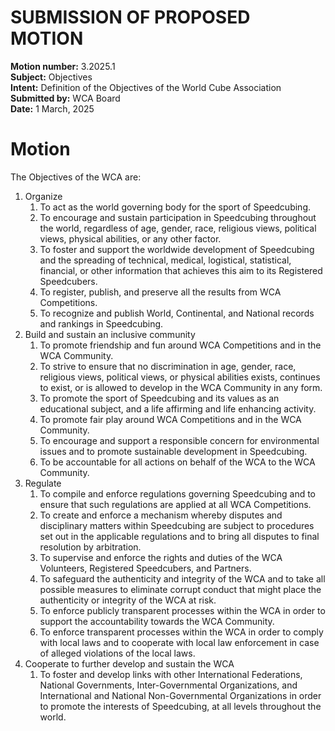 # SUBMISSION OF PROPOSED MOTION

**Motion number:** 3.2025.1  
**Subject:** Objectives  
**Intent:** Definition of the Objectives of the World Cube Association  
**Submitted by:** WCA Board  
**Date:** 1 March, 2025 

# Motion

The Objectives of the WCA are:

1. Organize
   1. To act as the world governing body for the sport of Speedcubing.
   2. To encourage and sustain participation in Speedcubing throughout the world, regardless of age, gender, race, religious views, political views, physical abilities, or any other factor.
   3. To foster and support the worldwide development of Speedcubing and the spreading of technical, medical, logistical, statistical, financial, or other information that achieves this aim to its Registered Speedcubers.
   4. To register, publish, and preserve all the results from WCA Competitions.
   5. To recognize and publish World, Continental, and National records and rankings in Speedcubing.
2. Build and sustain an inclusive community
   1. To promote friendship and fun around WCA Competitions and in the WCA Community.
   2. To strive to ensure that no discrimination in age, gender, race, religious views, political views, or physical abilities exists, continues to exist, or is allowed to develop in the WCA Community in any form.
   3. To promote the sport of Speedcubing and its values as an educational subject, and a life affirming and life enhancing activity.
   4. To promote fair play around WCA Competitions and in the WCA Community.
   5. To encourage and support a responsible concern for environmental issues and to promote sustainable development in Speedcubing.
   6. To be accountable for all actions on behalf of the WCA to the WCA Community.
3. Regulate
   1. To compile and enforce regulations governing Speedcubing and to ensure that such regulations are applied at all WCA Competitions.
   2. To create and enforce a mechanism whereby disputes and disciplinary matters within Speedcubing are subject to procedures set out in the applicable regulations and to bring all disputes to final resolution by arbitration.
   3. To supervise and enforce the rights and duties of the WCA Volunteers, Registered Speedcubers, and Partners.
   4. To safeguard the authenticity and integrity of the WCA and to take all possible measures to eliminate corrupt conduct that might place the authenticity or integrity of the WCA at risk.
   5. To enforce publicly transparent processes within the WCA in order to support the accountability towards the WCA Community.
   6. To enforce transparent processes within the WCA in order to comply with local laws and to cooperate with local law enforcement in case of alleged violations of the local laws.
4. Cooperate to further develop and sustain the WCA
   1. To foster and develop links with other International Federations, National Governments, Inter-Governmental Organizations, and International and National Non-Governmental Organizations in order to promote the interests of Speedcubing, at all levels throughout the world.
